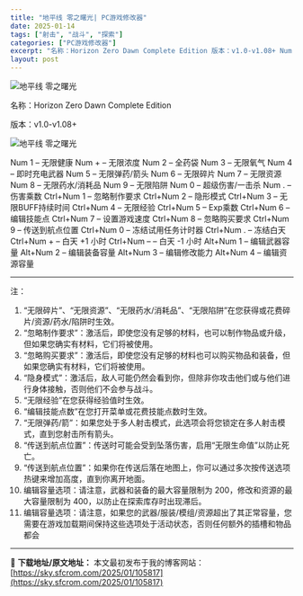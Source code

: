 ```yaml
---
title: "地平线 零之曙光| PC游戏修改器"
date: 2025-01-14
tags: ["射击", "战斗", "探索"]
categories: ["PC游戏修改器"]
excerpt: "名称：Horizon Zero Dawn Complete Edition 版本：v1.0-v1.08+ Num 1 – 无限健康 Num + – 无限浓度 Num 2 – 全药袋 Num 3 – 无限氧气 Num 4 – 即时充电武器 Num 5 – 无限弹药/箭头 Num 6 – 无限碎片 Nu&hellip;"
layout: post
---
```


<img title="1.webp" src="https://sky.sfcrom.com/wp-content/uploads/2025/01/3ee2a1d7ae4f2.webp" alt="地平线 零之曙光" />

名称：Horizon Zero Dawn Complete Edition

版本：v1.0-v1.08+

<img title="2.webp" src="https://sky.sfcrom.com/wp-content/uploads/2025/01/bb1e9787720b9.webp" alt="地平线 零之曙光" />

Num 1 – 无限健康
Num + – 无限浓度
Num 2 – 全药袋
Num 3 – 无限氧气
Num 4 – 即时充电武器
Num 5 – 无限弹药/箭头
Num 6 – 无限碎片
Num 7 – 无限资源
Num 8 – 无限药水/消耗品
Num 9 – 无限陷阱
Num 0 – 超级伤害/一击杀
Num . – 伤害乘数
Ctrl+Num 1 – 忽略制作要求
Ctrl+Num 2 – 隐形模式
Ctrl+Num 3 – 无限BUFF持续时间
Ctrl+Num 4 – 无限经验
Ctrl+Num 5 – Exp乘数
Ctrl+Num 6 – 编辑技能点
Ctrl+Num 7 – 设置游戏速度
Ctrl+Num 8 – 忽略购买要求
Ctrl+Num 9 – 传送到航点位置
Ctrl+Num 0 – 冻结试用任务计时器
Ctrl+Num . – 冻结白天
Ctrl+Num + – 白天 +1 小时
Ctrl+Num – – 白天 -1 小时
Alt+Num 1 – 编辑武器容量
Alt+Num 2 – 编辑装备容量
Alt+Num 3 – 编辑修改能力
Alt+Num 4 – 编辑资源容量

<hr />

注：
<ol>
 	<li>“无限碎片”、“无限资源”、“无限药水/消耗品”、“无限陷阱”在您获得或花费碎片/资源/药水/陷阱时生效。</li>
 	<li>“忽略制作要求”：激活后，即使您没有足够的材料，也可以制作物品或升级，但如果您确实有材料，它们将被使用。</li>
 	<li>“忽略购买要求”：激活后，即使您没有足够的材料也可以购买物品和装备，但如果您确实有材料，它们将被使用。</li>
 	<li>“隐身模式”：激活后，敌人可能仍然会看到你，但除非你攻击他们或与他们进行身体接触，否则他们不会参与战斗。</li>
 	<li>“无限经验”在您获得经验值时生效。</li>
 	<li>“编辑技能点数”在您打开菜单或花费技能点数时生效。</li>
 	<li>“无限弹药/箭”：如果您处于多人射击模式，此选项会将您锁定在多人射击模式，直到您射击所有箭头。</li>
 	<li>“传送到航点位置”：传送时可能会受到坠落伤害，启用“无限生命值”以防止死亡。</li>
 	<li>“传送到航点位置”：如果你在传送后落在地图上，你可以通过多次按传送选项热键来增加高度，直到你离开地面。</li>
 	<li>编辑容量选项：请注意，武器和装备的最大容量限制为 200，修改和资源的最大容量限制为 400，以防止在探索库存时出现滞后。</li>
 	<li>编辑容量选项：请注意，如果您的武器/服装/模组/资源超出了其正常容量，您需要在游戏加载期间保持这些选项处于活动状态，否则任何额外的插槽和物品都会</li>
</ol>

---
📖 **下载地址/原文地址：** 本文最初发布于我的博客网站：[https://sky.sfcrom.com/2025/01/105817](https://sky.sfcrom.com/2025/01/105817)
